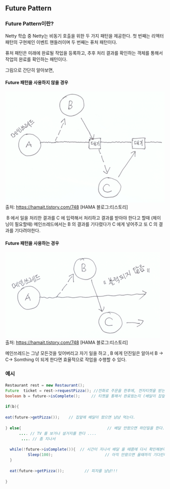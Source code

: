 ## Future Pattern

### Future Pattern이란?

Netty 학습 중 Netty는 비동기 호출을 위한 두 가지 패턴을 제공한다. 첫 번째는 리액터 패턴의 구현체인 이벤트 핸들러이며 두 번째는 퓨처 패턴이다.

퓨처 패턴은 미래에 완료될 작업을 등록하고, 추후 처리 결과를 확인하는 객체를 통해서 작업의 완료를 확인하는 패턴이다.

그림으로 간단히 알아보면,

#### Future 패턴을 사용하지 않을 경우

![](img/future1.png)
출처: https://hamait.tistory.com/748 [HAMA 블로그:티스토리]

 B 에서 일을 처리한 결과를 C 에 입력해서 처리하고 결과를 받아야 한다고 할때 (체이닝이 필요할때) 메인쓰레드에서는 B 의 결과를 기다렸다가 C 에게 넣어주고 또 C 의 결과를 기다려야한다.


#### Future 패턴을 사용하는 경우

![](img/future2.png)
출처: https://hamait.tistory.com/748 [HAMA 블로그:티스토리]

메인쓰레드는 그냥 모든것을 잊어버리고 자기 일을 하고 , B 에게 던진일은 알아서 B -> C-> Somthing 이 되게 한다면 효율적으로 작업을 수행할 수 있다.


### 예시

~~~java
Restaurant rest = new Restaurant();
Future  ticket = rest->requestPizza(); //전화로 주문을 한후에, 전자티켓을 받는다.
boolean b = future->isComplete();     // 티켓을 통해서 완료됬는지 (배달이 집앞에 왔는지) 알수있다. 

if(b){

eat(future->getPizza());    // 집앞에 배달이 왔으면 냠냠 먹는다. 

} else{                                      // 배달 안왔으면 하던일을 한다.
      .... // TV 를 보거나 설거지를 한다 ....
       .... // 좀 지나서 

  while(!future->isComplete()){  // 시간이 지나서 배달 올 때쯤에 다시 확인해본다.   
          Sleep(100);                       // 아직 안왔으면 올때까지 기다린다.   
  }

  eat(future->getPizza());         // 피자를 냠냠!!! 

}
~~~
